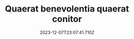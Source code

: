 ---
title: "Quaerat benevolentia quaerat conitor"
date: 2023-12-07T23:07:41.710Z
permalink: "/quaerat-benevolentia-quaerat-conitor/"
---